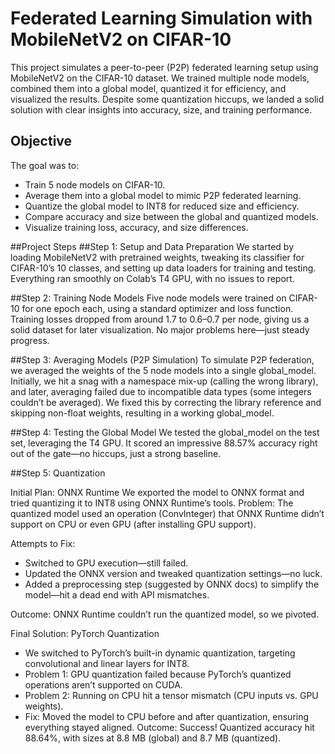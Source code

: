 # Federated Learning Simulation with MobileNetV2 on CIFAR-10

This project simulates a peer-to-peer (P2P) federated learning setup using MobileNetV2 on the CIFAR-10 dataset. We trained multiple node models, combined them into a global model, quantized it for efficiency, and visualized the results. Despite some quantization hiccups, we landed a solid solution with clear insights into accuracy, size, and training performance.

## Objective
The goal was to:
- Train 5 node models on CIFAR-10.
- Average them into a global model to mimic P2P federated learning.
- Quantize the global model to INT8 for reduced size and efficiency.
- Compare accuracy and size between the global and quantized models.
- Visualize training loss, accuracy, and size differences.

##Project Steps
##Step 1: Setup and Data Preparation
We started by loading MobileNetV2 with pretrained weights, tweaking its classifier for CIFAR-10’s 10 classes, and setting up data loaders for training and testing. Everything ran smoothly on Colab’s T4 GPU, with no issues to report.

##Step 2: Training Node Models
Five node models were trained on CIFAR-10 for one epoch each, using a standard optimizer and loss function. Training losses dropped from around 1.7 to 0.6–0.7 per node, giving us a solid dataset for later visualization. No major problems here—just steady progress.

##Step 3: Averaging Models (P2P Simulation)
To simulate P2P federation, we averaged the weights of the 5 node models into a single global_model. Initially, we hit a snag with a namespace mix-up (calling the wrong library), and later, averaging failed due to incompatible data types (some integers couldn’t be averaged). We fixed this by correcting the library reference and skipping non-float weights, resulting in a working global_model.

##Step 4: Testing the Global Model
We tested the global_model on the test set, leveraging the T4 GPU. It scored an impressive 88.57% accuracy right out of the gate—no hiccups, just a strong baseline.

##Step 5: Quantization


Initial Plan: ONNX Runtime
We exported the model to ONNX format and tried quantizing it to INT8 using ONNX Runtime’s tools.
Problem: The quantized model used an operation (ConvInteger) that ONNX Runtime didn’t support on CPU or even GPU (after installing GPU support).

Attempts to Fix:
- Switched to GPU execution—still failed.
- Updated the ONNX version and tweaked quantization settings—no luck.
- Added a preprocessing step (suggested by ONNX docs) to simplify the model—hit a dead end with API mismatches.

Outcome: ONNX Runtime couldn’t run the quantized model, so we pivoted.

Final Solution: PyTorch Quantization
- We switched to PyTorch’s built-in dynamic quantization, targeting convolutional and linear layers for INT8.
- Problem 1: GPU quantization failed because PyTorch’s quantized operations aren’t supported on CUDA.
- Problem 2: Running on CPU hit a tensor mismatch (CPU inputs vs. GPU weights).
- Fix: Moved the model to CPU before and after quantization, ensuring everything stayed aligned.
Outcome: Success! Quantized accuracy hit 88.64%, with sizes at 8.8 MB (global) and 8.7 MB (quantized).